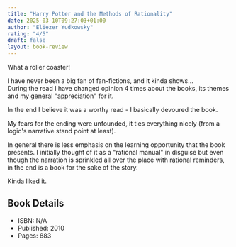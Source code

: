 ```yaml
---
title: "Harry Potter and the Methods of Rationality"
date: 2025-03-10T09:27:03+01:00
author: "Eliezer Yudkowsky"
rating: "4/5"
draft: false
layout: book-review
---
```


What a roller coaster!

I have never been a big fan of fan-fictions, and it kinda shows...<br>
During the read I have changed opinion 4 times about the books, its themes and my general "appreciation" for it.

In the end I believe it was a worthy read - I basically devoured the book.

My fears for the ending were unfounded, it ties everything nicely (from a logic's narrative stand point at least).

In general there is less emphasis on the learning opportunity that the book presents.
I initially thought of it as a "rational manual" in disguise but even though the narration is sprinkled all over the place with rational reminders,
in the end is a book for the sake of the story.

Kinda liked it.

## Book Details

- ISBN: N/A
- Published: 2010
- Pages: 883
